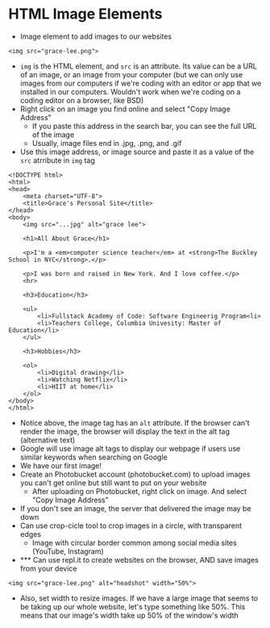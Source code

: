 #  HTML Image Elements
- Image element to add images to our websites

```
<img src="grace-lee.png">
```
- `img` is the HTML element, and `src` is an attribute. Its value can be a URL of an image, or an image from your computer (but we can only use images from our computers if we're coding with an editor or app that we installed in our computers. Wouldn't work when we're coding on a coding editor on a browser, like BSD)
- Right click on an image you find online and select "Copy Image Address"
    - If you paste this address in the search bar, you can see the full URL of the image
    - Usually, image files end in .jpg, .png, and .gif
- Use this image address, or image source and paste it as a value of the `src` atrribute in `img` tag

```
<!DOCTYPE html>
<html>
<head>
    <meta charset="UTF-8">
    <title>Grace's Personal Site</title>
</head>
<body>
    <img src="...jpg" alt="grace lee">

    <h1>All About Grace</h1>

    <p>I'm a <em>computer science teacher</em> at <strong>The Buckley School in NYC</strong>.</p>

    <p>I was born and raised in New York. And I love coffee.</p>
    <hr>

    <h3>Education</h3>

    <ul>
        <li>Fullstack Academy of Code: Software Engineerig Program<li>
        <li>Teachers College, Columbia Univesity: Master of Education</li>
    </ul>

    <h3>Hobbies</h3>

    <ol>
        <li>Digital drawing</li>
        <li>Watching Netflix</li>
        <li>HIIT at home</li>
    </ol>
</body>
</html>
```
- Notice above, the image tag has an `alt` attribute. If the browser can't render the image, the browser will display the text in the alt tag (alternative text)
- Google will use image alt tags to display our webpage if users use similar keywords when searching on Google
- We have our first image!
- Create an Photobucket account (photobucket.com) to upload images you can't get online but still want to put on your website
    - After uploading on Photobucket, right click on image. And select "Copy Image Address"
- If you don't see an image, the server that delivered the image may be down
- Can use crop-cicle tool to crop images in a circle, with transparent edges
    - Image with circular border common among social media sites (YouTube, Instagram)
- *** Can use repl.it to create websites on the browser, AND save images from your device

```
<img src="grace-lee.png" alt="headshot" width="50%">
```
- Also, set width to resize images. If we have a large image that seems to be taking up our whole website, let's type something like 50%. This means that our image's width take up 50% of the window's width